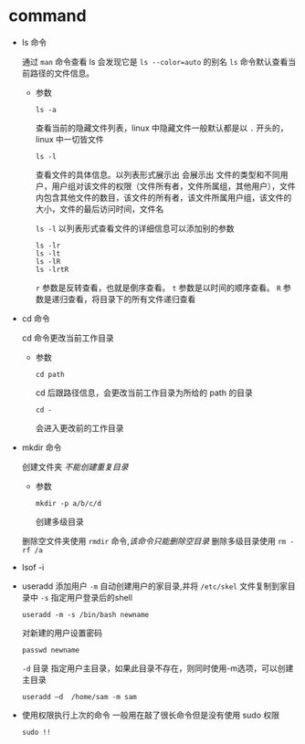 # command

- ls 命令

    通过 `man` 命令查看 ls 会发现它是 `ls --color=auto` 的别名
    `ls` 命令默认查看当前路径的文件信息。

  - 参数

    ```shell
    ls -a
    ```

    查看当前的隐藏文件列表，linux 中隐藏文件一般默认都是以 `.` 开头的，linux 中一切皆文件

    ```shell
    ls -l
    ```

    查看文件的具体信息。以列表形式展示出
    会展示出 文件的类型和不同用户，用户组对该文件的权限（文件所有者，文件所属组，其他用户），文件内包含其他文件的数目，该文件的所有者，该文件所属用户组，该文件的大小，文件的最后访问时间，文件名

    `ls -l` 以列表形式查看文件的详细信息可以添加别的参数

    ```shell
    ls -lr
    ls -lt
    ls -lR
    ls -lrtR
    ```
    
    `r` 参数是反转查看，也就是倒序查看。
    `t` 参数是以时间的顺序查看。
    `R` 参数是递归查看，将目录下的所有文件递归查看
    
- cd 命令

  cd 命令更改当前工作目录

  - 参数

    ```shell
    cd path
    ```
    
    cd 后跟路径信息，会更改当前工作目录为所给的 path 的目录

    ```shell
    cd -
    ```

    会进入更改前的工作目录

- mkdir 命令

  创建文件夹
  *不能创建重复目录*

  - 参数

    ```shell
    mkdir -p a/b/c/d
    ```

    创建多级目录

  删除空文件夹使用 `rmdir` 命令,*该命令只能删除空目录*
  删除多级目录使用 `rm -rf /a` 
  

- lsof -i

- useradd
  添加用户
  `-m` 自动创建用户的家目录,并将 `/etc/skel` 文件复制到家目录中
  `-s` 指定用户登录后的shell

  ```shell
  useradd -m -s /bin/bash newname
  ```

  对新建的用户设置密码

  ```shell
  passwd newname
  ```

  `-d` 目录 指定用户主目录，如果此目录不存在，则同时使用-m选项，可以创建主目录

  ```shell
  useradd –d  /home/sam -m sam
  ```

- 使用权限执行上次的命令
  一般用在敲了很长命令但是没有使用 sudo 权限
  
  ```shell
  sudo !!
  ```
